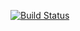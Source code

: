[![Build Status](https://travis-ci.org/KeithWang1996/cse110-lab6.svg?branch=master)](https://travis-ci.org/KeithWang1996/cse110-lab6)
